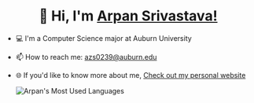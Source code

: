 
<h1 align="center" >👋 Hi, I'm <a href="https://www.linkedin.com/in/arpan-srivastava/" target="_blank"> Arpan Srivastava!</a></h1>

- 💻 I'm a Computer Science major at Auburn University
- 📫 How to reach me: azs0239@auburn.edu
- 🌐 If you'd like to know more about me, [Check out my personal website](https://arpan3323.github.io/)



  ![Arpan's Most Used Languages](https://github-readme-stats-git-masterrstaa-rickstaa.vercel.app/api/top-langs/?username=arpan3323&title_color=2f81ed&bg_color=ffffff&text_color=2f81ed&hide_progress=true)

